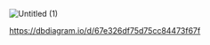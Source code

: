 ![Untitled (1)](https://github.com/user-attachments/assets/93733194-0e9d-4eec-b379-60e6cc86c72e)


https://dbdiagram.io/d/67e326df75d75cc84473f67f
